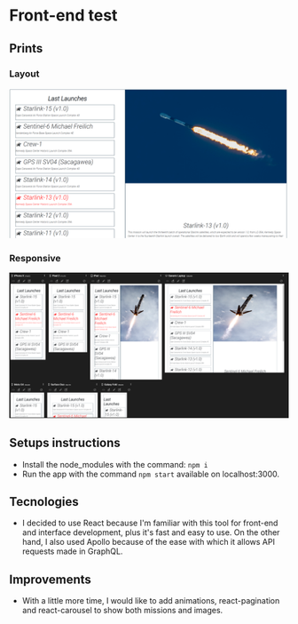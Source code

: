# Front-end test

## Prints

### Layout

![Layout](sample_image.png "Layout")

### Responsive

![Responsive](responsive.png "Responsive")

## Setups instructions

- Install the node_modules with the command: `npm i`
- Run the app with the command `npm start` available on localhost:3000.

## Tecnologies

- I decided to use React because I'm familiar with this tool for front-end and interface development, plus it's fast and easy to use. On the other hand, I also used Apollo because of the ease with which it allows API requests made in GraphQL.

## Improvements

- With a little more time, I would like to add animations, react-pagination and react-carousel to show both missions and images.
